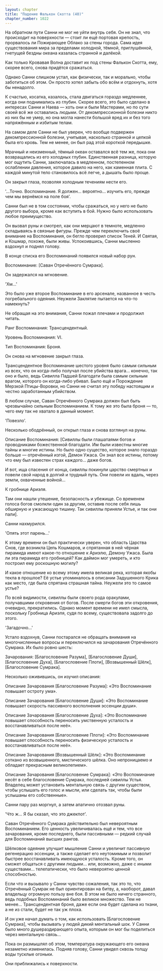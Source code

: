 ```yaml
---
layout: chapter
title: "Падение Фалькон Скотта (40)"
chapter_number: 1022
---
```


На обратном пути Санни не мог не уйти внутрь себя. Он не знал, что происходит на поверхности — стоит ли ещё портовая крепость, прорвалось ли Пожирающее Облако за стены города. Сама идея существования мира за пределами холодной, тёмной, приглушённой, гнетущей бездны океана казалась странной и далёкой.

Как только Кровавая Волна доставит их под стены Фалькон Скотта, ему, скорее всего, снова придётся сражаться.

Однако Санни слишком устал, как физически, так и морально, чтобы заботиться об этом. Он просто хотел забыть обо всём и отдохнуть, хотя бы ненадолго.

К счастью, косатка, казалось, стала двигаться гораздо медленнее, когда они поднимались из глубин. Скорее всего, это было сделано в интересах Санни и Наева — хоть они и были Мастерами, но по сути своей всё же оставались людьми. От декомпрессионной болезни никто из них бы не умер, но она могла нанести большой вред их и без того напряжённым и избитым телам.

На самом деле Санни не был уверен, что вообще подвержен декомпрессионной болезни, учитывая, насколько странной и цепкой была его кровь. Тем не менее, он был рад этой короткой передышке.

Мрачный и неизменный, тёмный океан оставался всё тем же, пока они возвращались из его холодных глубин. Единственная разница, которую мог ощутить Санни, заключалась в медленном, постепенном ослаблении давления, которое давило на него, как каменная плита. С каждой минутой тело становилось всё легче, а дышать было проще.

Он закрыл глаза, позволяя холодным течениям нести его.

'...Точно. Воспоминание. Я должен... вероятно... изучить его, прежде чем мы вернёмся на поле боя'.

Санни был не в том состоянии, чтобы сражаться, но у него не было другого выбора, кроме как вступить в бой. Нужно было использовать любое преимущество.

Он вызвал руны и смотрел, как они мерцают в темноте, медленно складываясь в связные фигуры. Прежде чем переключить своё внимание на Воспоминания, он бегло проверил список Теней. И Святая, и Кошмар, похоже, были живы. Успокоившись, Санни мысленно вздохнул и поднял голову.

В конце списка его Воспоминаний появился новый набор рун.

Воспоминание: [Саван Отречённого Сумрака].

Он задержался на мгновение.

'Хм...'

Это было уже второе Воспоминание в его арсенале, названное в честь погребального одеяния. Неужели Заклятие пытается на что-то намекнуть?

Не обращая на это внимания, Санни пожал плечами и продолжил читать.

Ранг Воспоминания: Трансцендентный.

Уровень Воспоминания: VI.

Тип Воспоминания: Броня.

Он снова на мгновение закрыл глаза.

Трансцендентное Воспоминание шестого уровня было самым сильным из всех, что он когда-либо получал после убийства врага... конечно, так оно и было, ведь Сивилла Падшей Благодати была самым сильным врагом, которого он когда-либо убивал. Было ещё и Порождение Мерзкой Птицы-Воровки, но Санни не считал эту победу настоящим и честно заработанным убийством.

В любом случае, Саван Отречённого Сумрака должен был быть чрезвычайно сильным Воспоминанием. К тому же это была броня — то, чего ему так не хватало в данный момент.

'Повезло'.

Несколько ободрённый, он открыл глаза и снова взглянул на руны.

Описание Воспоминания: [Сивиллы были глашатаями богов и проводниками божественной благодати. Им были известны многие тайны и многие истины. Но было одно существо, которое знало гораздо больше — отречённый изгой, Демон Ужаса. Он знал все истины, потому что ему был известен страх каждого... даже богов.

И вот, ища спасения от конца, сивиллы покинули царство смертных и повели свой народ в долгий и трудный путь. Они повели их вдаль, через земли, охваченные войной...

К гробнице Ариэля.

Там они нашли утешение, безопасность и убежище. Со временем голоса богов смолкли один за другим, оставив после себя лишь обширную и ужасающую тишину. Так сивиллы приняли Устье, и так они пали].

Санни нахмурился.

'Опять этот парень...'

К этому времени он был практически уверен, что область Царства Снов, где возникла Цепь Кошмаров, и спрятанная в ней чёрная пирамида имеют какое-то отношение к Ариэлю, Демону Ужаса. Была ли эта пирамида его гробницей? Как даймон мог умереть, и кто построил ему роскошную могилу?

И какое отношение ко всему этому имела великая река, которая якобы текла в прошлое? Её устье упоминалось в описании Задушенного Крика как место, где была спрятана страшная тайна. Неужели это то самое устье?

По всей видимости, сивиллы были своего рода оракулами, получавшими откровения от богов. После смерти богов эти откровения, очевидно, прекратились. Однако момент времени не имел смысла, поскольку Гробница Ариэля, судя по всему, существовала задолго до этого.

'Загадочно...'

Устало вздохнув, Санни постарался не обращать внимания на многочисленные вопросы и переключился на зачарования Отречённого Сумрака. Их было ровно шесть:

Зачарования: [Благословение Разума], [Благословение Души], [Благословение Духа], [Благословение Плоти], [Возвышенный Шёлк], [Благословение Сумрака].

Несколько оживившись, он изучил описания:

Описание Зачарования [Благословение Разума]: «Это Воспоминание повышает остроту ума».

Описание Зачарования [Благословение Души]: «Это Воспоминание повышает скорость пассивного восполнения эссенции души».

Описание Зачарования [Благословение Духа]: «Это Воспоминание повышает способность переносить умственную усталость и восстанавливаться после неё».

Описание Зачарования [Благословение Плоти]: «Это Воспоминание повышает способность переносить физическую усталость и восстанавливаться после неё».

Описание Зачарования [Возвышенный Шёлк]: «Это Воспоминание соткано из возвышенного, мистического шёлка. Оно непроницаемо и обладает прекрасным великолепием».

Описание Зачарования [Благословение Сумрака]: «Это Воспоминание несёт в себе благословение Сумрака, последней сивиллы Устья. Владелец может установить ментальную связь с другим существом, чтобы услышать его голос и мысли, или сделать так, чтобы были услышаны его собственные».

Санни пару раз моргнул, а затем апатично отозвал руны.

'Что ж... Я бы сказал, что это джекпот'.

Саван Отречённого Сумрака действительно был невероятным Воспоминанием. Его ценность увеличивалась ещё и тем, что все зачарования, кроме последнего, были пассивными — редкий случай для Воспоминаний высших рангов.

Шёлковое одеяние улучшит мышление Санни и увеличит пассивную регенерацию эссенции, а также сделает его неутомимым и позволит быстрее восстанавливать имеющуюся усталость. Кроме того, он сможет общаться с другими людьми... или, возможно, даже с иными существами... телепатически, что было невероятно ценной способностью.

Если что и вызывало у Санни чувство сожаления, так это то, что Отречённый Сумрак не был ориентирован на битву, а, наоборот, давал владельцу огромную пользу вне боя. В этом не было ничего странного, ведь подобных Воспоминаний было великое множество. Тем не менее... Трансцендентная броня, даже если она будет сделана из ткани, а не из стали, будет не так уж плоха.

И он уже начал думать о том, как использовать [Благословение Сумрака], чтобы вызывать у людей дикий ментальный шок. У Санни было много душераздирающего опыта, которым он мог бы поделиться через ментальную связь...

Пока он размышлял об этом, температура окружающего его океана незаметно изменилась. Подняв голову, Санни увидел сквозь толщу воды тусклые огоньки.

Они приближались к поверхности.